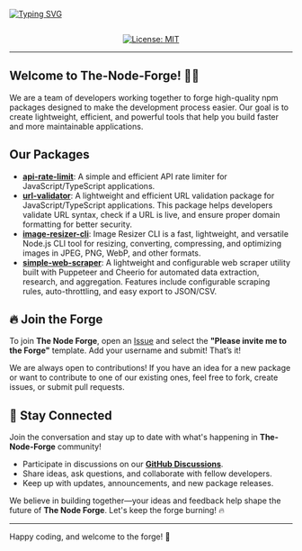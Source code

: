 <p align="center">

  [![Typing SVG](https://readme-typing-svg.herokuapp.com?font=DM+Sans&weight=800&size=40&duration=10&pause=500&color=BDBDBD&center=true&vCenter=true&repeat=false&width=1000&lines=The+Node+Forge)](https://git.io/typing-svg) 

</p>

<div align="center">
  <!-- profile views -->
  <img src="https://komarev.com/ghpvc/?username=The-Node-Forge&style=flat-square&color=blue" alt=""/>

  [![License: MIT](https://img.shields.io/badge/License-MIT-yellow.svg)](https://opensource.org/licenses/MIT)

</div>
    
---

## Welcome to **The-Node-Forge**! 🔨✨

We are a team of developers working together to forge high-quality npm packages designed to make the development process easier. Our goal is to create lightweight, efficient, and powerful tools that help you build faster and more maintainable applications.

## Our Packages
- **[api-rate-limit](https://www.npmjs.com/package/@the-node-forge/api-rate-limit)**: A simple and efficient API rate limiter for JavaScript/TypeScript applications.
- **[url-validator](https://www.npmjs.com/package/@the-node-forge/url-validator)**: A lightweight and efficient URL validation package for JavaScript/TypeScript applications. This package helps developers validate URL syntax, check if a URL is live, and ensure proper domain formatting for better security.
- **[image-resizer-cli](https://www.npmjs.com/package/@the-node-forge/image-resizer-cli)**: Image Resizer CLI is a fast, lightweight, and versatile Node.js CLI tool for resizing, converting, compressing, and optimizing images in JPEG, PNG, WebP, and other formats.
- **[simple-web-scraper](https://www.npmjs.com/package/@the-node-forge/simple-web-scraper)**: A lightweight and configurable web scraper utility built with Puppeteer and Cheerio for automated data extraction, research, and aggregation. Features include configurable scraping rules, auto-throttling, and easy export to JSON/CSV.

## 🔥 Join the Forge
To join **The Node Forge**, open an [Issue](https://github.com/The-Node-Forge/.github/issues) and select the **"Please invite me to the Forge"** template. Add your username and submit! That’s it!

We are always open to contributions! If you have an idea for a new package or want to contribute to one of our existing ones, feel free to fork, create issues, or submit pull requests.

## 💬 Stay Connected
Join the conversation and stay up to date with what's happening in **The-Node-Forge** community! 

- Participate in discussions on our **[GitHub Discussions](https://github.com/The-Node-Forge/.github/discussions)**.
- Share ideas, ask questions, and collaborate with fellow developers.
- Keep up with updates, announcements, and new package releases.

We believe in building together—your ideas and feedback help shape the future of **The Node Forge**. Let's keep the forge burning! 🔥  

---

Happy coding, and welcome to the forge! 🚀
